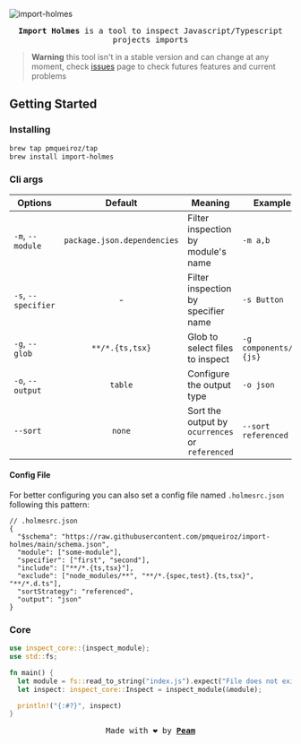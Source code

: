 [peam-url]: https://pmqueiroz.com
[src-url]: https://swc.rs/
[issues-url]: https://github.com/pmqueiroz/import-holmes/issues

![import-holmes](./.github/brand.png)

<div align="center">

<samp> **Import Holmes** is a tool to inspect Javascript/Typescript projects imports</samp> 

</div>

> **Warning** this tool isn't in a stable version and can change
at any moment, check [issues][issues-url] page to check futures features and current problems

## Getting Started

### Installing

```sh
brew tap pmqueiroz/tap
brew install import-holmes
```

### Cli args

| Options | Default | Meaning | Example |
|---------|:-------:|---------|--|
| `-m`, `--module` | `package.json.dependencies`| Filter inspection by module's name | `-m a,b` |
| `-s`, `--specifier` | - | Filter inspection by specifier name | `-s Button` |
| `-g`, `--glob` | `**/*.{ts,tsx}` | Glob to select files to inspect | `-g components/*.{js}` |
| `-o`, `--output` | `table` | Configure the output type | `-o json` |
| `--sort` | `none` | Sort the output by `ocurrences` or `referenced` | `--sort referenced` |

#### Config File

For better configuring you can also set a config file named `.holmesrc.json` following this pattern:

```jsonc
// .holmesrc.json
{
  "$schema": "https://raw.githubusercontent.com/pmqueiroz/import-holmes/main/schema.json",
  "module": ["some-module"],
  "specifier": ["first", "second"],
  "include": ["**/*.{ts,tsx}"],
  "exclude": ["node_modules/**", "**/*.{spec,test}.{ts,tsx}", "**/*.d.ts"],
  "sortStrategy": "referenced",
  "output": "json"
}
```

### Core

```rs
use inspect_core::{inspect_module};
use std::fs;

fn main() {
  let module = fs::read_to_string("index.js").expect("File does not exits");
  let inspect: inspect_core::Inspect = inspect_module(&module);

  println!("{:#?}", inspect)
}

```

<div align="center">

<samp>Made with :heart: by [**Peam**][peam-url]</samp> 

</div>
